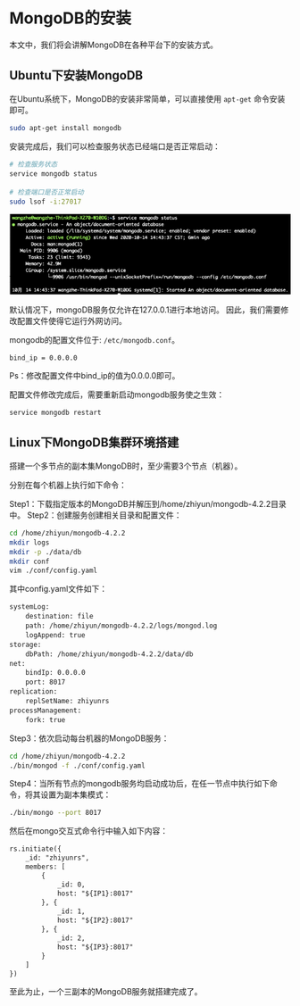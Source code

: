 # MongoDB的安装

本文中，我们将会讲解MongoDB在各种平台下的安装方式。

## Ubuntu下安装MongoDB

在Ubuntu系统下，MongoDB的安装非常简单，可以直接使用 `apt-get` 命令安装即可。

```bash
sudo apt-get install mongodb
```

安装完成后，我们可以检查服务状态已经端口是否正常启动：

```bash
# 检查服务状态
service mongodb status

# 检查端口是否正常启动
sudo lsof -i:27017
```

![mongodb status](./picture/install1.png)

默认情况下，mongoDB服务仅允许在127.0.0.1进行本地访问。
因此，我们需要修改配置文件使得它运行外网访问。

mongodb的配置文件位于: `/etc/mongodb.conf`。

```
bind_ip = 0.0.0.0
```

Ps：修改配置文件中bind_ip的值为0.0.0.0即可。

配置文件修改完成后，需要重新启动mongodb服务使之生效：

```bash
service mongodb restart
```

## Linux下MongoDB集群环境搭建

搭建一个多节点的副本集MongoDB时，至少需要3个节点（机器）。

分别在每个机器上执行如下命令：

Step1：下载指定版本的MongoDB并解压到/home/zhiyun/mongodb-4.2.2目录中。
Step2：创建服务创建相关目录和配置文件：

```bash
cd /home/zhiyun/mongodb-4.2.2
mkdir logs
mkdir -p ./data/db
mkdir conf
vim ./conf/config.yaml
```

其中config.yaml文件如下：

```bash
systemLog:
    destination: file
    path: /home/zhiyun/mongodb-4.2.2/logs/mongod.log
    logAppend: true
storage:
    dbPath: /home/zhiyun/mongodb-4.2.2/data/db
net:
    bindIp: 0.0.0.0
    port: 8017
replication:
    replSetName: zhiyunrs
processManagement:
    fork: true
```

Step3：依次启动每台机器的MongoDB服务：

```bash
cd /home/zhiyun/mongodb-4.2.2
./bin/mongod -f ./conf/config.yaml
```

Step4：当所有节点的mongodb服务均启动成功后，在任一节点中执行如下命令，将其设置为副本集模式：

```bash
./bin/mongo --port 8017
```

然后在mongo交互式命令行中输入如下内容：

```
rs.initiate({
    _id: "zhiyunrs",
    members: [
        {
            _id: 0,
            host: "${IP1}:8017"
        }, {
            _id: 1,
            host: "${IP2}:8017"
        }, {
            _id: 2,
            host: "${IP3}:8017"
        }
    ]
})
```

至此为止，一个三副本的MongoDB服务就搭建完成了。
